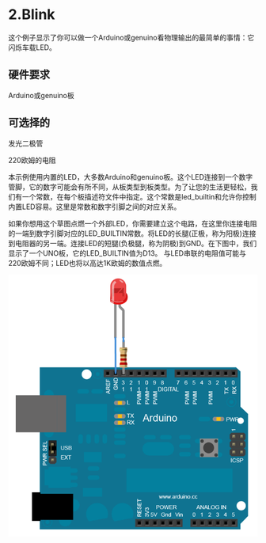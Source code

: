 # 2.Blink

这个例子显示了你可以做一个Arduino或genuino看物理输出的最简单的事情：它闪烁车载LED。

## 硬件要求

Arduino或genuino板

## 可选择的

发光二极管

220欧姆的电阻

本示例使用内置的LED，大多数Arduino和genuino板。这个LED连接到一个数字管脚，它的数字可能会有所不同，从板类型到板类型。为了让您的生活更轻松，我们有一个常数，在每个板描述符文件中指定。这个常数是led\_builtin和允许你控制内置LED容易。这里是常数和数字引脚之间的对应关系。

如果你想用这个草图点燃一个外部LED，你需要建立这个电路，在这里你连接电阻的一端到数字引脚对应的LED\_BUILTIN常数。将LED的长腿\(正极，称为阳极\)连接到电阻器的另一端。连接LED的短腿\(负极腿，称为阴极\)到GND。在下图中，我们显示了一个UNO板，它的LED\_BUILTIN值为D13。 与LED串联的电阻值可能与220欧姆不同；LED也将以高达1K欧姆的数值点燃。

![](/assets/arduinoblink.png)





